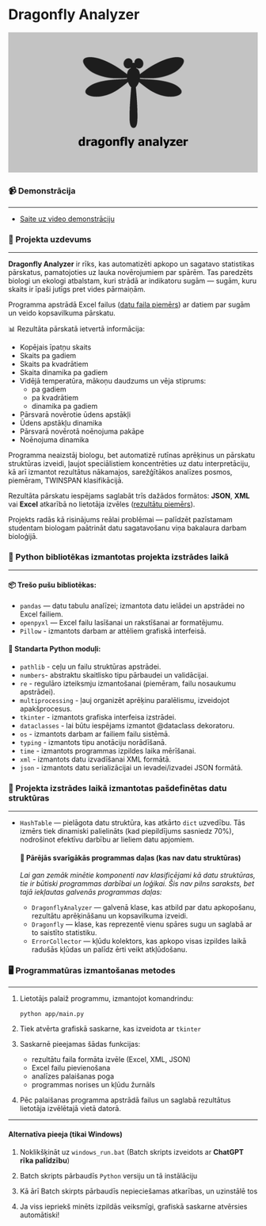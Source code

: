 # Dragonfly Analyzer
<img src="ui/assets/img/preview.jpg" alt="Dragonfly Analyzer" width="600"/>

### 📹 Demonstrācija
--- 

* [Saite uz video demonstrāciju](https://www.youtube.com/watch?v=q-MgwmnXWBw&ab_channel=BogdansKologrivovs)
### 📌 Projekta uzdevums
---

**Dragonfly Analyzer** ir rīks, kas automatizēti apkopo un sagatavo statistikas pārskatus, pamatojoties uz lauka novērojumiem par spārēm.
Tas paredzēts biologi un ekologi atbalstam, kuri strādā ar indikatoru sugām — sugām, kuru skaits ir īpaši jutīgs pret vides pārmaiņām.

Programma apstrādā Excel failus ([datu faila piemērs](_datafiles/1_Calopteryx%20splendens.xlsx)) ar datiem par sugām un veido kopsavilkuma pārskatu.

📊 Rezultāta pārskatā ietvertā informācija:
* Kopējais īpatņu skaits 
* Skaits pa gadiem 
* Skaits pa kvadrātiem 
* Skaita dinamika pa gadiem 
* Vidējā temperatūra, mākoņu daudzums un vēja stiprums:
    * pa gadiem 
    * pa kvadrātiem 
    * dinamika pa gadiem 
* Pārsvarā novērotie ūdens apstākļi
* Ūdens apstākļu dinamika 
* Pārsvarā novērotā noēnojuma pakāpe 
* Noēnojuma dinamika

Programma neaizstāj biologu, bet automatizē rutīnas aprēķinus un pārskatu struktūras izveidi, ļaujot speciālistiem koncentrēties uz datu interpretāciju, kā arī izmantot rezultātus nākamajos, sarežģītākos analīzes posmos, piemēram, TWINSPAN klasifikācijā.

Rezultāta pārskatu iespējams saglabāt trīs dažādos formātos: **JSON**, **XML** vai **Excel** atkarībā no lietotāja izvēles ([rezultātu piemērs](_datafiles/results)).

Projekts radās kā risinājums reālai problēmai — palīdzēt pazīstamam studentam biologam paātrināt datu sagatavošanu viņa bakalaura darbam bioloģijā.

### 🐍 Python bibliotēkas izmantotas projekta izstrādes laikā
---

  #### 📦 Trešo pušu bibliotēkas:
  * `pandas` — datu tabulu analīzei; izmantota datu ielādei un apstrādei no Excel failiem.
  * `openpyxl` — Excel failu lasīšanai un rakstīšanai ar formatējumu.
  * `Pillow` - izmantots darbam ar attēliem grafiskā interfeisā.

  #### 🧰 Standarta Python moduļi:
  * `pathlib` - ceļu un failu struktūras apstrādei.
  * `numbers`- abstraktu skaitlisko tipu pārbaudei un validācijai.
  * `re` - regulāro izteiksmju izmantošanai (piemēram, failu nosaukumu apstrādei).
  * `multiprocessing` - ļauj organizēt aprēķinu paralēlismu, izveidojot apakšprocesus.
  * `tkinter` - izmantots grafiska interfeisa izstrādei.
  * `dataclasses` - lai būtu iespējams izmantot @dataclass dekoratoru.
  * `os` - izmantots darbam ar failiem failu sistēmā.
  * `typing` - izmantots tipu anotāciju norādīšanā.
  * `time` - izmantots programmas izpildes laika mērīšanai.
  * `xml` - izmantots datu izvadīšanai XML formātā.
  * `json` - izmantots datu serializācijai un ievadei/izvadei JSON formātā.
    
### 🧱 Projekta izstrādes laikā izmantotas pašdefinētas datu struktūras 
---

* `HashTable` — pielāgota datu struktūra, kas atkārto `dict` uzvedību. Tās izmērs tiek dinamiski palielināts (kad piepildījums sasniedz 70%), nodrošinot efektīvu darbību ar lieliem datu apjomiem.

  #### 🧩 Pārējās svarīgākās programmas daļas (kas nav datu struktūras)
  _Lai gan zemāk minētie komponenti nav klasificējami kā datu struktūras, tie ir būtiski programmas darbībai un loģikai. Šis nav pilns saraksts, bet tajā iekļautas galvenās       programmas daļas:_
  * `DragonflyAnalyzer` — galvenā klase, kas atbild par datu apkopošanu, rezultātu aprēķināšanu un kopsavilkuma izveidi.
  * `Dragonfly` — klase, kas reprezentē vienu spāres sugu un saglabā ar to saistīto statistiku.
  * `ErrorCollector` — kļūdu kolektors, kas apkopo visas izpildes laikā radušās kļūdas un palīdz ērti veikt atkļūdošanu.

### 🖥️ Programmatūras izmantošanas metodes
---

1. Lietotājs palaiž programmu, izmantojot komandrindu:
   ```bash
   python app/main.py
2. Tiek atvērta grafiskā saskarne, kas izveidota ar `tkinter`

3. Saskarnē pieejamas šādas funkcijas:
   * rezultātu faila formāta izvēle (Excel, XML, JSON)
   * Excel failu pievienošana
   * analīzes palaišanas poga
   * programmas norises un kļūdu žurnāls

4. Pēc palaišanas programma apstrādā failus un saglabā rezultātus lietotāja izvēlētajā vietā datorā.
---

#### Alternatīva pieeja (tikai Windows)

1. Noklikšķināt uz `windows_run.bat` (Batch skripts izveidots ar **ChatGPT rīka palīdzību**)

2. Batch skripts pārbaudīs `Python` versiju un tā instālāciju

3. Kā ārī Batch skirpts pārbaudīs nepieciešamas atkarības, un uzinstālē tos

4. Ja viss iepriekš minēts izpildās veiksmīgi, grafiskā saskarne atvērsies automātiski!
